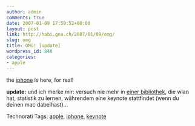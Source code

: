 ```yaml
---
author: admin
comments: true
date: 2007-01-09 17:59:52+00:00
layout: post
link: http://habi.gna.ch/2007/01/09/omg/
slug: omg
title: OMG! [update]
wordpress_id: 840
categories:
- apple
---
```


<fanboymode>

the [iphone](http://fscklog.typepad.com/tick/) is here, for real!

</fanboymode>

**update:** und ich merke mir: versuch nie mehr in [einer bibliothek](http://www.stub.unibe.ch/), die wlan hat, statistik zu lernen, währendem eine keynote stattfindet (wenn du deinen mac dabeihast)...



Technorati Tags: [apple](http://www.technorati.com/tag/apple), [iphone](http://www.technorati.com/tag/iphone), [keynote](http://www.technorati.com/tag/keynote)
